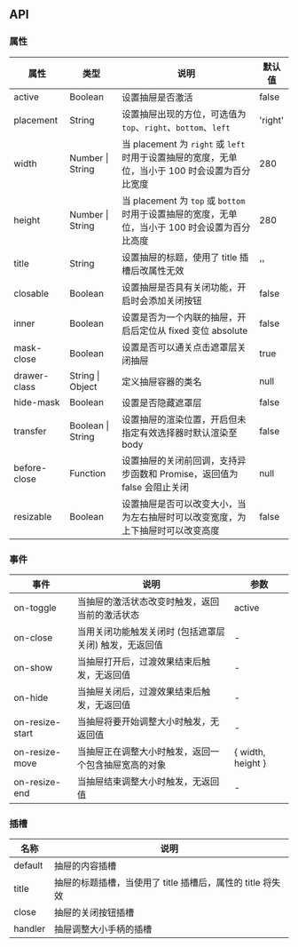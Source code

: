 ## API

### 属性

| 属性         | 类型              | 说明                                                                                            | 默认值  |
| ------------ | ----------------- | ----------------------------------------------------------------------------------------------- | ------- |
| active       | Boolean           | 设置抽屉是否激活                                                                                | false   |
| placement    | String            | 设置抽屉出现的方位，可选值为 `top`、`right`、`bottom`、`left`                                   | 'right' |
| width        | Number \| String  | 当 placement 为 `right` 或 `left` 时用于设置抽屉的宽度，无单位，当小于 100 时会设置为百分比宽度 | 280     |
| height       | Number \| String  | 当 placement 为 `top` 或 `bottom` 时用于设置抽屉的宽度，无单位，当小于 100 时会设置为百分比高度 | 280     |
| title        | String            | 设置抽屉的标题，使用了 title 插槽后改属性无效                                                   | ''      |
| closable     | Boolean           | 设置抽屉是否具有关闭功能，开启时会添加关闭按钮                                                  | false   |
| inner        | Boolean           | 设置是否为一个内联的抽屉，开启后定位从 fixed 变位 absolute                                      | false   |
| mask-close   | Boolean           | 设置是否可以通关点击遮罩层关闭抽屉                                                              | true    |
| drawer-class | String \| Object  | 定义抽屉容器的类名                                                                              | null    |
| hide-mask    | Boolean           | 设置是否隐藏遮罩层                                                                              | false   |
| transfer     | Boolean \| String | 设置抽屉的渲染位置，开启但未指定有效选择器时默认渲染至 body                                     | false   |
| before-close | Function          | 设置抽屉的关闭前回调，支持异步函数和 Promise，返回值为 false 会阻止关闭                         | null    |
| resizable    | Boolean           | 设置抽屉是否可以改变大小，当为左右抽屉时可以改变宽度，为上下抽屉时可以改变高度                  | false   |

### 事件

| 事件            | 说明                                                   | 参数              |
| --------------- | ------------------------------------------------------ | ----------------- |
| on-toggle       | 当抽屉的激活状态改变时触发，返回当前的激活状态         | active            |
| on-close        | 当用关闭功能触发关闭时 (包括遮罩层关闭) 触发，无返回值 | -                 |
| on-show         | 当抽屉打开后，过渡效果结束后触发，无返回值             | -                 |
| on-hide         | 当抽屉关闭后，过渡效果结束后触发，无返回值             | -                 |
| on-resize-start | 当抽屉将要开始调整大小时触发，无返回值                 | -                 |
| on-resize-move  | 当抽屉正在调整大小时触发，返回一个包含抽屉宽高的对象   | { width, height } |
| on-resize-end   | 当抽屉结束调整大小时触发，无返回值                     | -                 |

### 插槽

| 名称    | 说明                                                       |
| ------- | ---------------------------------------------------------- |
| default | 抽屉的内容插槽                                             |
| title   | 抽屉的标题插槽，当使用了 title 插槽后，属性的 title 将失效 |
| close   | 抽屉的关闭按钮插槽                                         |
| handler | 抽屉调整大小手柄的插槽                                     |
